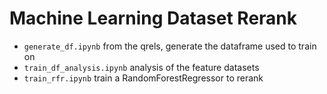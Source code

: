 # Machine Learning Dataset Rerank

- `generate_df.ipynb` from the qrels, generate the dataframe used to train on
- `train_df_analysis.ipynb` analysis of the feature datasets
- `train_rfr.ipynb` train a RandomForestRegressor to rerank
